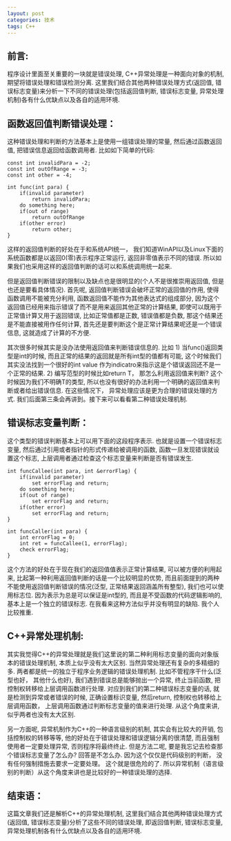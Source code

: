 ```yaml
---
layout: post
categories: 技术
tags: C++   
---
```


## 前言:

程序设计里面至关重要的一块就是错误处理, C++异常处理是一种面向对象的机制, 期望将错误处理和错误检测分离. 这里我们结合其他两种错误处理方式(返回值, 错误标志变量)来分析一下不同的错误处理(包括返回值判断,  错误标志变量, 异常处理机制)各有什么优缺点以及各自的适用环境.

## 函数返回值判断错误处理：

这种错误处理和判断的方法基本上是使用一组错误处理的常量, 然后通过函数返回值, 把错误信息返回给函数调用者. 比如如下简单的代码:


	const int invalidPara = -2;
	const int outOfRange = -3;
	const int other = -4;
	 
	int func(int para) {
	    if(invalid parameter)
	        return invalidPara;
	    do something here;
	    if(out of range)
	        return outOfRange
	    if(other error)
	        return other;
	}


这样的返回值判断的好处在于和系统API统一， 我们知道WinAPI以及Linux下面的系统函数都是以返回0(零)表示程序正常运行, 返回非零值表示不同的错误. 所以如果我们也采用这样的返回值判断的话可以和系统调用统一起来.

但是返回值判断错误的限制以及缺点也是很明显的(个人不是很推崇用返回值, 但是也还是要看具体情况). 首先呢, 返回值判断错误会破坏正常的返回值的作用, 使得函数调用不能被充分利用, 函数返回值不能作为其他表达式的组成部分, 因为这个返回值已经用来指示错误了而不是用来返回其他正常的计算结果, 即使可以既用于正常值计算又用于返回错误, 比如正常值都是正数, 错误值都是负数, 那这个结果还是不能直接被用作任何计算, 首先还是要判断这个是正常计算结果呢还是一个错误信息, 这就造成了计算的不方便.

其次很多时候其实是没办法使用返回值来判断错误信息的. 比如 1) 当func()返回类型是int的时候, 而且正常的结果的返回就是所有int型的值都有可能, 这个时候我们其实没法找到一个很好的int value 作为indicatro来指示这是个错误返回还不是一个正常的结果. 2) 编写范型的时候比如return T， 那怎么利用返回值来判断? 这个时候因为我们不明确T的类型, 所以也没有很好的办法利用一个明确的返回值来判断或者给出错误信息. 在这些情况下， 异常处理应该是更为合理的错误处理的方式. 我们后面第三条会再讲到。接下来可以看看第二种错误处理机制.

## 错误标志变量判断：

这个类型的错误判断基本上可以用下面的这段程序表示. 也就是设置一个错误标志变量, 然后通过引用或者指针的形式传递给被调用的函数, 函数一旦发现错误就设置这个标志, 上层调用者通过检查这个标志变量来判断是否有错误发生.


	int funcCallee(int para, int &errorFlag) {
	    if(invalid parameter)
	        set errorFlag and return;
	    do something here;
	    if(out of range)
	        set errorFlag and return;
	    if(other error)
	        set errorFlag and return;
	}
	 
	int funcCaller(int para) {
	    int errorFlag = 0;
	    int ret = funcCallee(1, errorFlag);
	    check errorFlag;
	}


这个方法的好处在于现在我们的返回值值表示正常计算结果, 可以被方便的利用起来, 比起第一种利用返回值判断的话是一个比较明显的优势, 而且前面提到的两种不能使用返回值判断错误的情况(泛型, 正常结果返回涵盖所有整型), 我们也可以使用标志位. 因为表示为总是可以保证是int型的, 而且是不受函数的代码逻辑影响的, 基本上是一个独立的错误标志. 在我看来这种方法似乎并没有明显的缺陷. 我个人比较推重.

## C++异常处理机制:

其实我觉得C++的异常处理就是我们这里说的第二种利用标志变量的面向对象版本的错误处理机制, 本质上似乎没有太大区别. 当然异常处理还有复杂的多精细的多. 两者都是统一的独立于程序业务逻辑的错误处理机制. 比如不管程序干什么(泛型也好， 其他什么也好), 我们遇到错误总是能够抛出一个异常, 终止当前函数, 把控制权转移给上层调用函数进行处理. 对应到我们的第二种错误标志变量的话, 就是检测到异常或者错误的时候, 正确设置标识变量, 然后return, 控制权也转移给上层调用函数， 上层调用函数通过判断标志变量的值来进行处理. 从这个角度来讲, 似乎两者也没有太大区别.

另一方面呢, 异常机制作为C++的一种语言级别的机制, 其实会有比较大的开销, 包括控制权的转移等等, 他的好处在于错误处理和错误逻辑分离的很清楚, 而且强制使用者一定要处理异常, 否则程序将最终终止. 但是方法二呢, 要是我忘记去检查那个错误标志变量了怎么办? 回答是不怎么办. 因为这个仅仅是代码级别的判断， 没有任何强制措施去要求一定要处理。 这个就是很危险的了. 所以异常机制（语言级别的判断）从这个角度来讲也是比较好的一种错误处理的选择.


## 结束语：

这篇文章我们还是解析C++的异常处理机制, 这里我们结合其他两种错误处理方式(返回值, 错误标志变量)分析了这些不同的错误处理, 即返回值判断,  错误标志变量, 异常处理机制各有什么优缺点以及各自的适用环境.
